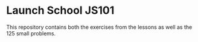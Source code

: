 # Launch School JS101
This repository contains both the exercises from the lessons as well as the 125 small problems.
